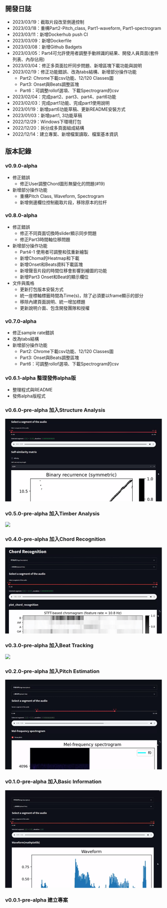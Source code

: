 ## 開發日誌
+ 2023/03/19：截取片段改至側邊控制
+ 2023/03/18：重構Part2-Pitch_class, Part1-waveform, Part1-spectrogram
+ 2023/03/11：新增Dockerhub push CI
+ 2023/03/09：新增Dockerfile
+ 2023/03/08：新增Github Badgets
+ 2023/03/05：Part4可允許使用者調整手動辨識的結果、開發人員頁面(套件列表、內存佔用)
+ 2023/03/04：修正多頁面拉杆同步問題、新增區塊下載功能與說明
+ 2023/02/19：修正功能錯誤、改為tabs結構、新增部分操作功能
    + Part2: Chrome下載csv功能、12/120 Classes圖
    + Part3: Onset與Beats調整區塊
    + Part6：可調整rollof選項、下載Spectrogram的csv
+ 2023/02/04：完成part2、part3、part4、part6功能
+ 2023/02/03：完成part1功能、完成part1使用說明
+ 2023/01/19：新增part6功能草稿、更新README安裝方式
+ 2023/01/03：新增part1, 3功能草稿
+ 2022/12/29：Windows下環境打包
+ 2022/12/20：拆分成多頁面組成結構
+ 2022/12/14：建立專案、新增檔案讀取、檔案基本資訊

## 版本記錄

### v0.9.0-alpha
+ 修正錯誤
    + 修正User調整Chord圖形無變化的問題(#19)
+ 新增部分操作功能
    + 重構Pitch Class, Waveform, Spectrogram
    + 新增側邊欄位控制截取片段，移除原本的拉杆

### v0.8.0-alpha
+ 修正錯誤
    + 修正不同頁面切換時slider顯示同步問題
    + 修正Part3時間軸位移問題
+ 新增部分操作功能
    + Part4-1 使用者可調整和弦重新繪製
    + 新增Choma的Heatmap和下載
    + 新增Onset和Beats資料下載區塊
    + 新增聲音片段的時間位移會影響到繪圖的功能
    + 新增Part3 Onset和Beat的顯示欄位
+ 文件與風格
    + 更新打包版本安裝方式
    + 統一座標軸標籤時間為Time(s)，除了必須要以frame顯示的部分
    + 移除內建頁面說明、統一增加標題
    + 更新說明介面、包含開發團隊和授權

### v0.7.0-alpha
+ 修正sample rate錯誤
+ 改為tabs結構
+ 新增部分操作功能
    + Part2: Chrome下載csv功能、12/120 Classes圖
    + Part3: Onset與Beats調整區塊
    + Part6：可調整rollof選項、下載Spectrogram的csv

### v0.6.1-alpha 整理發佈alpha版
+ 整理程式與README
+ 發佈alpha版程式

### v0.6.0-pre-alpha 加入Structure Analysis
![](fig/v0.6.0.gif)

### v0.5.0-pre-alpha 加入Timber Analysis
![](fig/v0.5.0.gif)

### v0.4.0-pre-alpha 加入Chord Recognition
![](fig/v0.4.0.gif)

### v0.3.0-pre-alpha 加入Beat Tracking
![](fig/v0.3.0.gif)

### v0.2.0-pre-alpha 加入Pitch Estimation
![](fig/v0.2.0.gif)

### v0.1.0-pre-alpha 加入Basic Information
![](fig/v0.1.0.gif)

### v0.0.1-pre-alpha 建立專案
